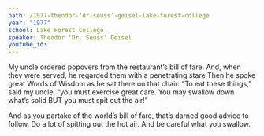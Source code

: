 ```yaml
---
path: /1977-theodor-‘dr-seuss’-geisel-lake-forest-college
year: "1977"
school: Lake Forest College
speaker: Theodor ‘Dr. Seuss’ Geisel
youtube_id: 
---
```


My uncle ordered popovers
from the restaurant’s bill of fare.
And, when they were served,
he regarded them
with a penetrating stare
Then he spoke great Words of Wisdom
as he sat there on that chair:
“To eat these things,”
said my uncle,
“you must exercise great care.
You may swallow down what’s solid
BUT
you must spit out the air!”

And
as you partake of the world’s bill of fare,
that’s darned good advice to follow.
Do a lot of spitting out the hot air.
And be careful what you swallow.